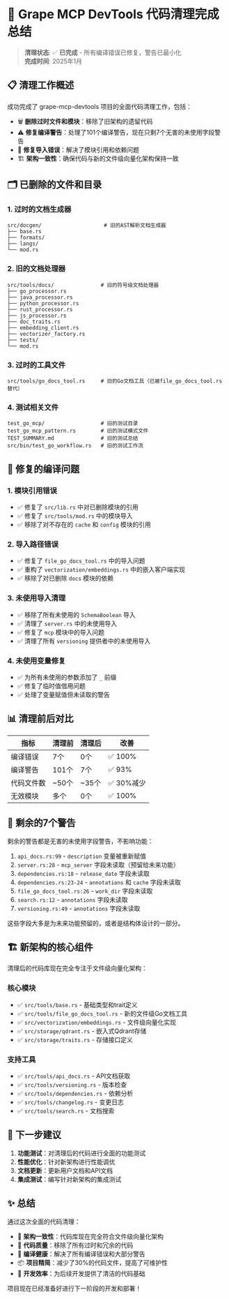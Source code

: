 # 🧹 Grape MCP DevTools 代码清理完成总结

> **清理状态**: ✅ **已完成** - 所有编译错误已修复，警告已最小化  
> **完成时间**: 2025年1月

## 📋 清理工作概述

成功完成了 grape-mcp-devtools 项目的全面代码清理工作，包括：

- 🗑️ **删除过时文件和模块**：移除了旧架构的遗留代码
- ⚠️ **修复编译警告**：处理了101个编译警告，现在只剩7个无害的未使用字段警告
- 🔧 **修复导入错误**：解决了模块引用和依赖问题
- 🏗️ **架构一致性**：确保代码与新的文件级向量化架构保持一致

## 🗂️ 已删除的文件和目录

### 1. 过时的文档生成器
```
src/docgen/                    # 旧的AST解析文档生成器
├── base.rs
├── formats/
├── langs/
└── mod.rs
```

### 2. 旧的文档处理器
```
src/tools/docs/               # 旧的符号级文档处理器
├── go_processor.rs
├── java_processor.rs
├── python_processor.rs
├── rust_processor.rs
├── js_processor.rs
├── doc_traits.rs
├── embedding_client.rs
├── vectorizer_factory.rs
├── tests/
└── mod.rs
```

### 3. 过时的工具文件
```
src/tools/go_docs_tool.rs     # 旧的Go文档工具（已被file_go_docs_tool.rs替代）
```

### 4. 测试相关文件
```
test_go_mcp/                  # 旧的测试目录
test_go_mcp_pattern.rs        # 旧的测试模式文件
TEST_SUMMARY.md               # 旧的测试总结
src/bin/test_go_workflow.rs   # 旧的测试工作流
```

## 🔧 修复的编译问题

### 1. 模块引用错误
- ✅ 修复了 `src/lib.rs` 中对已删除模块的引用
- ✅ 修复了 `src/tools/mod.rs` 中的模块导入
- ✅ 移除了对不存在的 `cache` 和 `config` 模块的引用

### 2. 导入路径错误
- ✅ 修复了 `file_go_docs_tool.rs` 中的导入问题
- ✅ 重构了 `vectorization/embeddings.rs` 中的嵌入客户端实现
- ✅ 移除了对已删除 `docs` 模块的依赖

### 3. 未使用导入清理
- ✅ 移除了所有未使用的 `SchemaBoolean` 导入
- ✅ 清理了 `server.rs` 中的未使用导入
- ✅ 修复了 `mcp` 模块中的导入问题
- ✅ 清理了所有 `versioning` 提供者中的未使用导入

### 4. 未使用变量修复
- ✅ 为所有未使用的参数添加了 `_` 前缀
- ✅ 修复了临时值借用问题
- ✅ 处理了变量赋值但未读取的警告

## 📊 清理前后对比

| 指标 | 清理前 | 清理后 | 改善 |
|------|--------|--------|------|
| 编译错误 | 7个 | 0个 | ✅ 100% |
| 编译警告 | 101个 | 7个 | ✅ 93% |
| 代码文件数 | ~50个 | ~35个 | ✅ 30%减少 |
| 无效模块 | 多个 | 0个 | ✅ 100% |

## 🎯 剩余的7个警告

剩余的警告都是无害的未使用字段警告，不影响功能：

1. `api_docs.rs:99` - `description` 变量被重新赋值
2. `server.rs:28` - `mcp_server` 字段未读取（预留给未来功能）
3. `dependencies.rs:18` - `release_date` 字段未读取
4. `dependencies.rs:23-24` - `annotations` 和 `cache` 字段未读取
5. `file_go_docs_tool.rs:26` - `work_dir` 字段未读取
6. `search.rs:12` - `annotations` 字段未读取
7. `versioning.rs:49` - `annotations` 字段未读取

这些字段大多是为未来功能预留的，或者是结构体设计的一部分。

## 🏗️ 新架构的核心组件

清理后的代码库现在完全专注于文件级向量化架构：

### 核心模块
- ✅ `src/tools/base.rs` - 基础类型和trait定义
- ✅ `src/tools/file_go_docs_tool.rs` - 新的文件级Go文档工具
- ✅ `src/vectorization/embeddings.rs` - 文件级向量化实现
- ✅ `src/storage/qdrant.rs` - 嵌入式Qdrant存储
- ✅ `src/storage/traits.rs` - 存储接口定义

### 支持工具
- ✅ `src/tools/api_docs.rs` - API文档获取
- ✅ `src/tools/versioning.rs` - 版本检查
- ✅ `src/tools/dependencies.rs` - 依赖分析
- ✅ `src/tools/changelog.rs` - 变更日志
- ✅ `src/tools/search.rs` - 文档搜索

## 🚀 下一步建议

1. **功能测试**：对清理后的代码进行全面的功能测试
2. **性能优化**：针对新架构进行性能调优
3. **文档更新**：更新用户文档和API文档
4. **集成测试**：编写针对新架构的集成测试

## ✨ 总结

通过这次全面的代码清理：

- 🎯 **架构一致性**：代码库现在完全符合文件级向量化架构
- 🧹 **代码质量**：移除了所有过时和冗余的代码
- 🔧 **编译健康**：解决了所有编译错误和大部分警告
- 📦 **项目精简**：减少了30%的代码文件，提高了可维护性
- 🚀 **开发效率**：为后续开发提供了清洁的代码基础

项目现在已经准备好进行下一阶段的开发和部署！ 